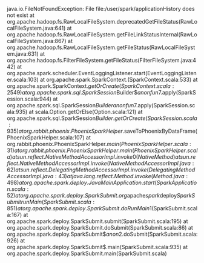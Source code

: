 
java.io.FileNotFoundException: File file:/user/spark/applicationHistory does not exist
	at org.apache.hadoop.fs.RawLocalFileSystem.deprecatedGetFileStatus(RawLocalFileSystem.java:641)
	at org.apache.hadoop.fs.RawLocalFileSystem.getFileLinkStatusInternal(RawLocalFileSystem.java:867)
	at org.apache.hadoop.fs.RawLocalFileSystem.getFileStatus(RawLocalFileSystem.java:631)
	at org.apache.hadoop.fs.FilterFileSystem.getFileStatus(FilterFileSystem.java:442)
	at org.apache.spark.scheduler.EventLoggingListener.start(EventLoggingListener.scala:103)
	at org.apache.spark.SparkContext.<init>(SparkContext.scala:533)
	at org.apache.spark.SparkContext$.getOrCreate(SparkContext.scala:2549)
	at org.apache.spark.sql.SparkSession$Builder$$anonfun$7.apply(SparkSession.scala:944)
	at org.apache.spark.sql.SparkSession$Builder$$anonfun$7.apply(SparkSession.scala:935)
	at scala.Option.getOrElse(Option.scala:121)
	at org.apache.spark.sql.SparkSession$Builder.getOrCreate(SparkSession.scala:935)
	at org.rabbit.phoenix.PhoenixSparkHelper$.saveToPhoenixByDataFrame(PhoenixSparkHelper.scala:107)
	at org.rabbit.phoenix.PhoenixSparkHelper$.main(PhoenixSparkHelper.scala:31)
	at org.rabbit.phoenix.PhoenixSparkHelper.main(PhoenixSparkHelper.scala)
	at sun.reflect.NativeMethodAccessorImpl.invoke0(Native Method)
	at sun.reflect.NativeMethodAccessorImpl.invoke(NativeMethodAccessorImpl.java:62)
	at sun.reflect.DelegatingMethodAccessorImpl.invoke(DelegatingMethodAccessorImpl.java:43)
	at java.lang.reflect.Method.invoke(Method.java:498)
	at org.apache.spark.deploy.JavaMainApplication.start(SparkApplication.scala:52)
	at org.apache.spark.deploy.SparkSubmit.org$apache$spark$deploy$SparkSubmit$$runMain(SparkSubmit.scala:851)
	at org.apache.spark.deploy.SparkSubmit.doRunMain$1(SparkSubmit.scala:167)
	at org.apache.spark.deploy.SparkSubmit.submit(SparkSubmit.scala:195)
	at org.apache.spark.deploy.SparkSubmit.doSubmit(SparkSubmit.scala:86)
	at org.apache.spark.deploy.SparkSubmit$$anon$2.doSubmit(SparkSubmit.scala:926)
	at org.apache.spark.deploy.SparkSubmit$.main(SparkSubmit.scala:935)
	at org.apache.spark.deploy.SparkSubmit.main(SparkSubmit.scala)
	
